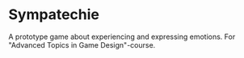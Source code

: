 # Sympatechie
A prototype game about experiencing and expressing emotions. For "Advanced Topics in Game Design"-course.
